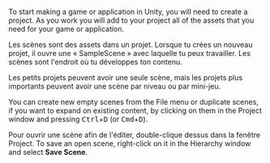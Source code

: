 To start making a game or application in Unity, you will need to create a project. As you work you will add to your project all of the assets that you need for your game or application.

Les scènes sont des assets dans un projet. Lorsque tu crées un nouveau projet, il ouvre une « SampleScene » avec laquelle tu peux travailler. Les scènes sont l'endroit où tu développes ton contenu.

Les petits projets peuvent avoir une seule scène, mais les projets plus importants peuvent avoir une scène par niveau ou par mini-jeu.

You can create new empty scenes from the File menu or duplicate scenes, if you want to expand on existing content, by clicking on them in the Project window and pressing <kbd>Ctrl</kbd>+<kbd>D</kbd> (or <kbd>Cmd</kbd>+<kbd>D</kbd>).

Pour ouvrir une scène afin de l'éditer, double-clique dessus dans la fenêtre Project. To save an open scene, right-click on it in the Hierarchy window and select **Save Scene**.
